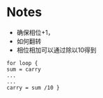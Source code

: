 # Notes
- 确保相位+1，
- 如何翻转
- 相位相加可以通过除以10得到
```
for loop {
sum = carry
...
...
carry = sum /10 }  
```

